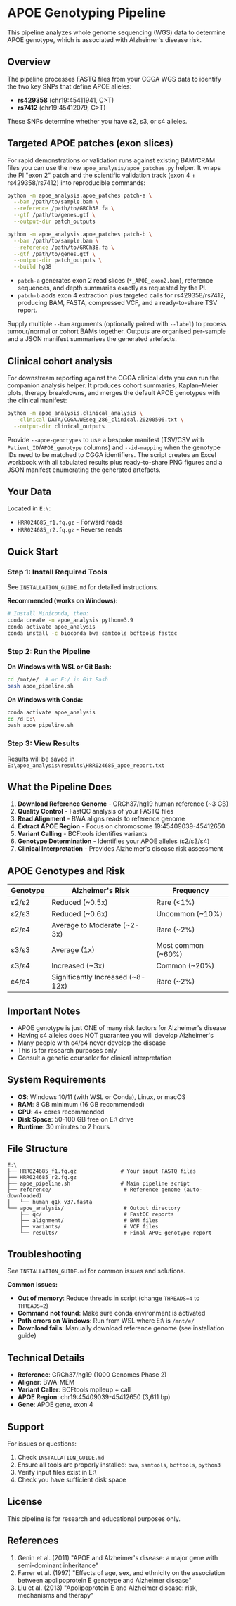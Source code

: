 # APOE Genotyping Pipeline

This pipeline analyzes whole genome sequencing (WGS) data to determine APOE genotype, which is associated with Alzheimer's disease risk.

## Overview

The pipeline processes FASTQ files from your CGGA WGS data to identify the two key SNPs that define APOE alleles:
- **rs429358** (chr19:45411941, C>T)
- **rs7412** (chr19:45412079, C>T)

These SNPs determine whether you have ε2, ε3, or ε4 alleles.

## Targeted APOE patches (exon slices)

For rapid demonstrations or validation runs against existing BAM/CRAM files you
can use the new `apoe_analysis/apoe_patches.py` helper.  It wraps the PI
"exon 2" patch and the scientific validation track (exon 4 + rs429358/rs7412)
into reproducible commands:

```bash
python -m apoe_analysis.apoe_patches patch-a \
  --bam /path/to/sample.bam \
  --reference /path/to/GRCh38.fa \
  --gtf /path/to/genes.gtf \
  --output-dir patch_outputs

python -m apoe_analysis.apoe_patches patch-b \
  --bam /path/to/sample.bam \
  --reference /path/to/GRCh38.fa \
  --gtf /path/to/genes.gtf \
  --output-dir patch_outputs \
  --build hg38
```

* `patch-a` generates exon 2 read slices (`*_APOE_exon2.bam`), reference
  sequences, and depth summaries exactly as requested by the PI.
* `patch-b` adds exon 4 extraction plus targeted calls for rs429358/rs7412,
  producing BAM, FASTA, compressed VCF, and a ready-to-share TSV report.

Supply multiple `--bam` arguments (optionally paired with `--label`) to process
tumour/normal or cohort BAMs together.  Outputs are organised per-sample and a
JSON manifest summarises the generated artefacts.

## Clinical cohort analysis

For downstream reporting against the CGGA clinical data you can run the
companion analysis helper.  It produces cohort summaries, Kaplan–Meier plots,
therapy breakdowns, and merges the default APOE genotypes with the clinical
manifest:

```bash
python -m apoe_analysis.clinical_analysis \
  --clinical DATA/CGGA.WEseq_286_clinical.20200506.txt \
  --output-dir clinical_outputs
```

Provide `--apoe-genotypes` to use a bespoke manifest (TSV/CSV with
`Patient_ID`/`APOE_genotype` columns) and `--id-mapping` when the genotype IDs
need to be matched to CGGA identifiers.  The script creates an Excel workbook
with all tabulated results plus ready-to-share PNG figures and a JSON manifest
enumerating the generated artefacts.

## Your Data

Located in `E:\`:
- `HRR024685_f1.fq.gz` - Forward reads
- `HRR024685_r2.fq.gz` - Reverse reads

## Quick Start

### Step 1: Install Required Tools

See `INSTALLATION_GUIDE.md` for detailed instructions.

**Recommended (works on Windows):**
```bash
# Install Miniconda, then:
conda create -n apoe_analysis python=3.9
conda activate apoe_analysis
conda install -c bioconda bwa samtools bcftools fastqc
```

### Step 2: Run the Pipeline

**On Windows with WSL or Git Bash:**
```bash
cd /mnt/e/  # or E:/ in Git Bash
bash apoe_pipeline.sh
```

**On Windows with Conda:**
```bash
conda activate apoe_analysis
cd /d E:\
bash apoe_pipeline.sh
```

### Step 3: View Results

Results will be saved in `E:\apoe_analysis\results\HRR024685_apoe_report.txt`

## What the Pipeline Does

1. **Download Reference Genome** - GRCh37/hg19 human reference (~3 GB)
2. **Quality Control** - FastQC analysis of your FASTQ files
3. **Read Alignment** - BWA aligns reads to reference genome
4. **Extract APOE Region** - Focus on chromosome 19:45409039-45412650
5. **Variant Calling** - BCFtools identifies variants
6. **Genotype Determination** - Identifies your APOE alleles (ε2/ε3/ε4)
7. **Clinical Interpretation** - Provides Alzheimer's disease risk assessment

## APOE Genotypes and Risk

| Genotype | Alzheimer's Risk | Frequency |
|----------|------------------|-----------|
| ε2/ε2 | Reduced (~0.5x) | Rare (<1%) |
| ε2/ε3 | Reduced (~0.6x) | Uncommon (~10%) |
| ε2/ε4 | Average to Moderate (~2-3x) | Rare (~2%) |
| ε3/ε3 | Average (1x) | Most common (~60%) |
| ε3/ε4 | Increased (~3x) | Common (~20%) |
| ε4/ε4 | Significantly Increased (~8-12x) | Rare (~2%) |

## Important Notes

- APOE genotype is just ONE of many risk factors for Alzheimer's disease
- Having ε4 alleles does NOT guarantee you will develop Alzheimer's
- Many people with ε4/ε4 never develop the disease
- This is for research purposes only
- Consult a genetic counselor for clinical interpretation

## System Requirements

- **OS**: Windows 10/11 (with WSL or Conda), Linux, or macOS
- **RAM**: 8 GB minimum (16 GB recommended)
- **CPU**: 4+ cores recommended
- **Disk Space**: 50-100 GB free on E:\ drive
- **Runtime**: 30 minutes to 2 hours

## File Structure

```
E:\
├── HRR024685_f1.fq.gz              # Your input FASTQ files
├── HRR024685_r2.fq.gz
├── apoe_pipeline.sh                # Main pipeline script
├── reference/                       # Reference genome (auto-downloaded)
│   └── human_g1k_v37.fasta
└── apoe_analysis/                   # Output directory
    ├── qc/                          # FastQC reports
    ├── alignment/                   # BAM files
    ├── variants/                    # VCF files
    └── results/                     # Final APOE genotype report
```

## Troubleshooting

See `INSTALLATION_GUIDE.md` for common issues and solutions.

**Common Issues:**
- **Out of memory**: Reduce threads in script (change `THREADS=4` to `THREADS=2`)
- **Command not found**: Make sure conda environment is activated
- **Path errors on Windows**: Run from WSL where E:\ is `/mnt/e/`
- **Download fails**: Manually download reference genome (see installation guide)

## Technical Details

- **Reference**: GRCh37/hg19 (1000 Genomes Phase 2)
- **Aligner**: BWA-MEM
- **Variant Caller**: BCFtools mpileup + call
- **APOE Region**: chr19:45409039-45412650 (3,611 bp)
- **Gene**: APOE gene, exon 4

## Support

For issues or questions:
1. Check `INSTALLATION_GUIDE.md`
2. Ensure all tools are properly installed: `bwa`, `samtools`, `bcftools`, `python3`
3. Verify input files exist in E:\
4. Check you have sufficient disk space

## License

This pipeline is for research and educational purposes only.

## References

1. Genin et al. (2011) "APOE and Alzheimer's disease: a major gene with semi-dominant inheritance"
2. Farrer et al. (1997) "Effects of age, sex, and ethnicity on the association between apolipoprotein E genotype and Alzheimer disease"
3. Liu et al. (2013) "Apolipoprotein E and Alzheimer disease: risk, mechanisms and therapy"

